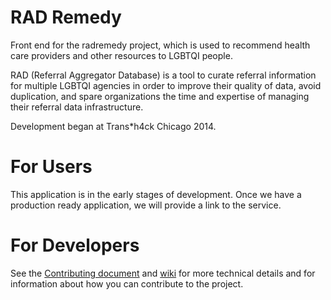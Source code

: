 RAD Remedy
=

Front end for the radremedy project, which is used to recommend health care providers and other resources to LGBTQI people.

RAD (Referral Aggregator Database) is a tool to curate referral information for multiple LGBTQI agencies in order to improve their quality of data, avoid duplication, and spare organizations the time and expertise of managing their referral data infrastructure.

Development began at Trans*h4ck Chicago 2014.

For Users
==

This application is in the early stages of development. Once we have a production ready application, we will provide a link to the service.

For Developers
==

See the [Contributing document](https://github.com/radremedy/radremedy/blob/master/CONTRIBUTING.md) and [wiki](https://github.com/radremedy/radremedy/wiki) for more technical details and for information about how you can contribute to the project.
